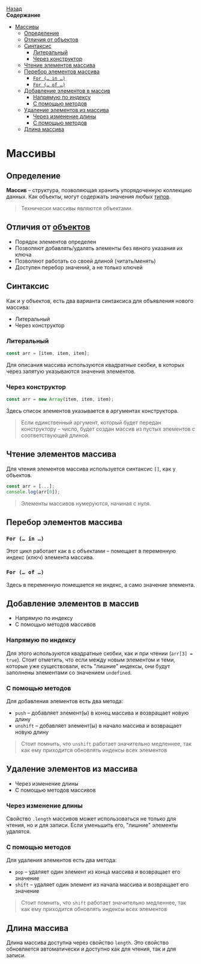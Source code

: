 <!-- START doctoc generated TOC please keep comment here to allow auto update -->
<!-- DON'T EDIT THIS SECTION, INSTEAD RE-RUN doctoc TO UPDATE -->
[Назад](README.md)<br />**Содержание**

- [Массивы](#%D0%BC%D0%B0%D1%81%D1%81%D0%B8%D0%B2%D1%8B)
  - [Определение](#%D0%BE%D0%BF%D1%80%D0%B5%D0%B4%D0%B5%D0%BB%D0%B5%D0%BD%D0%B8%D0%B5)
  - [Отличия от объектов](#%D0%BE%D1%82%D0%BB%D0%B8%D1%87%D0%B8%D1%8F-%D0%BE%D1%82-%D0%BE%D0%B1%D1%8A%D0%B5%D0%BA%D1%82%D0%BE%D0%B2)
  - [Синтаксис](#%D1%81%D0%B8%D0%BD%D1%82%D0%B0%D0%BA%D1%81%D0%B8%D1%81)
    - [Литеральный](#%D0%BB%D0%B8%D1%82%D0%B5%D1%80%D0%B0%D0%BB%D1%8C%D0%BD%D1%8B%D0%B9)
    - [Через конструктор](#%D1%87%D0%B5%D1%80%D0%B5%D0%B7-%D0%BA%D0%BE%D0%BD%D1%81%D1%82%D1%80%D1%83%D0%BA%D1%82%D0%BE%D1%80)
  - [Чтение элементов массива](#%D1%87%D1%82%D0%B5%D0%BD%D0%B8%D0%B5-%D1%8D%D0%BB%D0%B5%D0%BC%D0%B5%D0%BD%D1%82%D0%BE%D0%B2-%D0%BC%D0%B0%D1%81%D1%81%D0%B8%D0%B2%D0%B0)
  - [Перебор элементов массива](#%D0%BF%D0%B5%D1%80%D0%B5%D0%B1%D0%BE%D1%80-%D1%8D%D0%BB%D0%B5%D0%BC%D0%B5%D0%BD%D1%82%D0%BE%D0%B2-%D0%BC%D0%B0%D1%81%D1%81%D0%B8%D0%B2%D0%B0)
    - [`For (… in …)`](#for--in-)
    - [`For (… of …)`](#for--of-)
  - [Добавление элементов в массив](#%D0%B4%D0%BE%D0%B1%D0%B0%D0%B2%D0%BB%D0%B5%D0%BD%D0%B8%D0%B5-%D1%8D%D0%BB%D0%B5%D0%BC%D0%B5%D0%BD%D1%82%D0%BE%D0%B2-%D0%B2-%D0%BC%D0%B0%D1%81%D1%81%D0%B8%D0%B2)
    - [Напрямую по индексу](#%D0%BD%D0%B0%D0%BF%D1%80%D1%8F%D0%BC%D1%83%D1%8E-%D0%BF%D0%BE-%D0%B8%D0%BD%D0%B4%D0%B5%D0%BA%D1%81%D1%83)
    - [С помощью методов](#%D1%81-%D0%BF%D0%BE%D0%BC%D0%BE%D1%89%D1%8C%D1%8E-%D0%BC%D0%B5%D1%82%D0%BE%D0%B4%D0%BE%D0%B2)
  - [Удаление элементов из массива](#%D1%83%D0%B4%D0%B0%D0%BB%D0%B5%D0%BD%D0%B8%D0%B5-%D1%8D%D0%BB%D0%B5%D0%BC%D0%B5%D0%BD%D1%82%D0%BE%D0%B2-%D0%B8%D0%B7-%D0%BC%D0%B0%D1%81%D1%81%D0%B8%D0%B2%D0%B0)
    - [Через изменение длины](#%D1%87%D0%B5%D1%80%D0%B5%D0%B7-%D0%B8%D0%B7%D0%BC%D0%B5%D0%BD%D0%B5%D0%BD%D0%B8%D0%B5-%D0%B4%D0%BB%D0%B8%D0%BD%D1%8B)
    - [С помощью методов](#%D1%81-%D0%BF%D0%BE%D0%BC%D0%BE%D1%89%D1%8C%D1%8E-%D0%BC%D0%B5%D1%82%D0%BE%D0%B4%D0%BE%D0%B2-1)
  - [Длина массива](#%D0%B4%D0%BB%D0%B8%D0%BD%D0%B0-%D0%BC%D0%B0%D1%81%D1%81%D0%B8%D0%B2%D0%B0)

<!-- END doctoc generated TOC please keep comment here to allow auto update -->

# Массивы

## Определение

**Массив** – структура, позволяющая хранить упорядоченную коллекцию данных. Как объекты, могут содержать значения любых [типов](types.md).

>  Технически массивы являются объектами. 

## Отличия от [объектов](objects.md)

* Порядок элементов определен
* Позволяют добавлять/удалять элементы без явного указания их ключа
* Позволяют работать со своей длиной (читать/менять)
* Доступен перебор значений, а не только ключей

## Синтаксис

Как и у объектов, есть два варианта синтаксиса для объявления нового массива:

* Литеральный
* Через конструктор

### Литеральный

```javascript
const arr = [item, item, item];
```

Для описания массива используются квадратные скобки, в которых через запятую указываются значения элементов. 

### Через конструктор

```javascript
const arr = new Array(item, item, item);
```

Здесь список элементов указывается в аргументах конструктора. 

> Если единственный аргумент, который будет передан конструктору – число, будет создан массив из пустых элементов с соответствующей длиной. 

## Чтение элементов массива

Для чтения элементов массива используется синтаксис `[]`, как у объектов. 

```javascript
const arr = [...];
console.log(arr[0]);
```

>  Элементы массивов нумеруются, начиная с нуля. 

## Перебор элементов массива

###  `For (… in …)`

Этот цикл работает как в с объектами – помещает в переменную индекс (ключ) элемента массива.

### `For (… of …)`

Здесь в переменную помещается не индекс, а само значение элемента. 

## Добавление элементов в массив

* Напрямую по индексу
* С помощью методов массивов

### Напрямую по индексу

Для этого используются квадратные скобки, как и при чтении (`arr[3] = true`). 
Стоит отметить, что если между новым элементом и теми, которые уже существовали, есть "лишние" индексы, они будут заполнены элементами со значением `undefined`. 

### С помощью методов

Для добавления элементов есть два метода:

* `push` – добавляет элемент(ы) в конец массива и возвращает новую длину
* `unshift` – добавляет элемент(ы) в начало массива и возвращает новую длину

> Стоит помнить, что `unshift` работает значительно медленнее, так как ему приходится обновлять индексы всех элементов

## Удаление элементов из массива

* Через изменение длины
* С помощью методов массивов

### Через изменение длины

Свойство `.length` массивов может использоваться не только для чтения, но и для записи. Если уменьшить его, "лишние" элементы удалятся. 

### С помощью методов

Для удаления элементов есть два метода:

* `pop` – удаляет один элемент из конца массива и возвращает его значение
* `shift` – удаляет один элемент из начала массива и возвращает его значение

> Стоит помнить, что `shift` работает значительно медленнее, так как ему приходится обновлять индексы всех элементов

## Длина массива

Длина массива доступна через свойство `length`. Это свойство обновляется автоматически и доступно как для чтения, так и для записи.